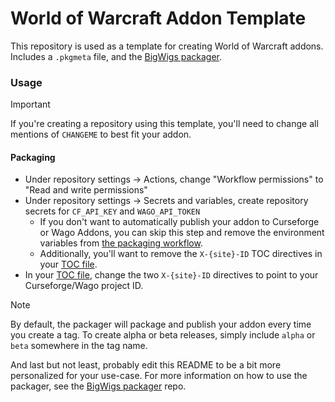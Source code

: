 # World of Warcraft Addon Template

This repository is used as a template for creating World of Warcraft addons. Includes a `.pkgmeta` file, and the [BigWigs packager](https://github.com/BigWigsMods/packager).

### Usage

> [!IMPORTANT]
> If you're creating a repository using this template, you'll need to change all mentions of `CHANGEME` to best fit your addon.

#### Packaging

- Under repository settings -> Actions, change "Workflow permissions" to "Read and write permissions"
- Under repository settings -> Secrets and variables, create repository secrets for `CF_API_KEY` and `WAGO_API_TOKEN`
    - If you don't want to automatically publish your addon to Curseforge or Wago Addons, you can skip this step and remove the environment variables from [the packaging workflow](.github/workflows/release.yml).
    - Additionally, you'll want to remove the `X-{site}-ID` TOC directives in your [TOC file](MyAddon.toc).
- In your [TOC file](MyAddon.toc), change the two `X-{site}-ID` directives to point to your Curseforge/Wago project ID.

> [!NOTE]
> By default, the packager will package and publish your addon every time you create a tag. To create alpha or beta releases, simply include `alpha` or `beta` somewhere in the tag name.

And last but not least, probably edit this README to be a bit more personalized for your use-case. For more information on how to use the packager, see the [BigWigs packager](https://github.com/BigWigsMods/packager) repo.